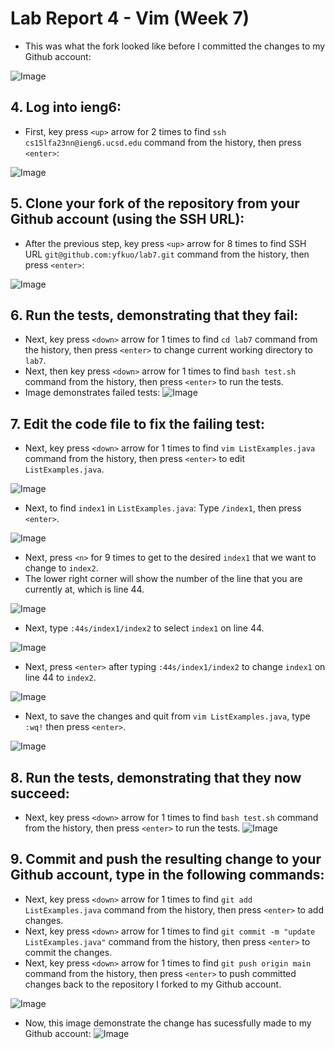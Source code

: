 # Lab Report 4 - Vim (Week 7)

- This was what the fork looked like before I committed the changes to my Github account:

![Image](originfork.png)


## 4. Log into ieng6:
- First, key press `<up>` arrow for 2 times to find `ssh cs15lfa23nn@ieng6.ucsd.edu` command from the history, then press `<enter>`:

![Image](step4.png)


## 5. Clone your fork of the repository from your Github account (using the SSH URL):
- After the previous step, key press `<up>` arrow for 8 times to find SSH URL `git@github.com:yfkuo/lab7.git` command from the history, then press `<enter>`:

![Image](step5.png)


## 6. Run the tests, demonstrating that they fail:
- Next, key press `<down>` arrow for 1 times to find `cd lab7` command from the history, then press `<enter>` to change current working directory to `lab7`.
- Next, then key press `<down>` arrow for 1 times to find `bash test.sh` command from the history, then press `<enter>` to run the tests.
- Image demonstrates failed tests:
![Image](step6.png)


## 7. Edit the code file to fix the failing test:

- Next, key press `<down>` arrow for 1 times to find `vim ListExamples.java` command from the history, then press `<enter>` to edit `ListExamples.java`.

![Image](step7.1.png)


- Next, to find `index1` in `ListExamples.java`: Type `/index1`, then press `<enter>`.

![Image](step7.2.png)


- Next, press `<n>` for 9 times to get to the desired `index1` that we want to change to `index2`.
- The lower right corner will show the number of the line that you are currently at, which is line 44.

![Image](step7.3.png)


- Next, type `:44s/index1/index2` to select `index1` on line 44.

![Image](step7.4.png)


- Next, press `<enter>` after typing `:44s/index1/index2` to change `index1` on line 44 to `index2`.

![Image](step7.5.png)


- Next, to save the changes and quit from `vim ListExamples.java`, type `:wq!` then press `<enter>`.

![Image](step7.6.png)


## 8. Run the tests, demonstrating that they now succeed:
- Next, key press `<down>` arrow for 1 times to find `bash test.sh` command from the history, then press `<enter>` to run the tests.
![Image](step8.png)


## 9. Commit and push the resulting change to your Github account, type in the following commands:
- Next, key press `<down>` arrow for 1 times to find `git add ListExamples.java` command from the history, then press `<enter>` to add changes.
- Next, key press `<down>` arrow for 1 times to find `git commit -m "update ListExamples.java"` command from the history, then press `<enter>` to commit the changes.
- Next, key press `<down>` arrow for 1 times to find `git push origin main` command from the history, then press `<enter>` to push committed changes back to the repository I forked to my Github account.

![Image](step9.1.png)

- Now, this image demonstrate the change has sucessfully made to my Github account:
![Image](step9.2.png)


  
